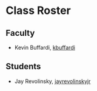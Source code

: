 # Class Roster

## Faculty

- Kevin Buffardi, [kbuffardi](https://github.com/kbuffardi)

## Students

- Jay Revolinsky, [jayrevolinskyjr](https://github.com/jayrevolinskyjr)
